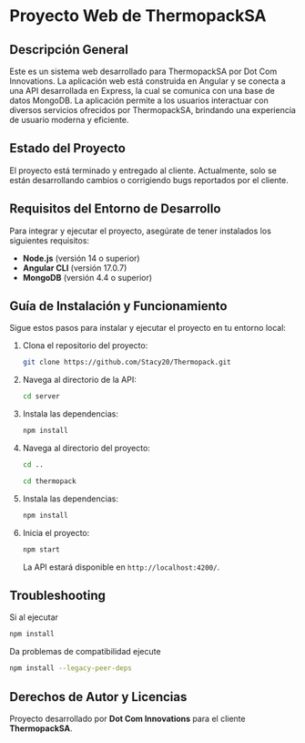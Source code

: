# Proyecto Web de ThermopackSA

## Descripción General

Este es un sistema web desarrollado para ThermopackSA por Dot Com Innovations. La aplicación web está construida en Angular y se conecta a una API desarrollada en Express, la cual se comunica con una base de datos MongoDB. La aplicación permite a los usuarios interactuar con diversos servicios ofrecidos por ThermopackSA, brindando una experiencia de usuario moderna y eficiente.

## Estado del Proyecto

El proyecto está terminado y entregado al cliente. Actualmente, solo se están desarrollando cambios o corrigiendo bugs reportados por el cliente.

## Requisitos del Entorno de Desarrollo

Para integrar y ejecutar el proyecto, asegúrate de tener instalados los siguientes requisitos:

- **Node.js** (versión 14 o superior)
- **Angular CLI** (versión 17.0.7)
- **MongoDB** (versión 4.4 o superior)

## Guía de Instalación y Funcionamiento

Sigue estos pasos para instalar y ejecutar el proyecto en tu entorno local:

1. Clona el repositorio del proyecto:
   ```sh
   git clone https://github.com/Stacy20/Thermopack.git
   ```
2. Navega al directorio de la API:
   ```sh
   cd server
   ```
3. Instala las dependencias:
   ```sh
   npm install
   ```
4. Navega al directorio del proyecto:
   ```sh
   cd ..
   ```
   ```sh
   cd thermopack
   ```
6. Instala las dependencias:
   ```sh
   npm install
   ```
7. Inicia el proyecto:
   ```sh
   npm start
   ```
   La API estará disponible en `http://localhost:4200/`.

## Troubleshooting 
Si al ejecutar 
   ```sh
   npm install
   ```
Da problemas de compatibilidad ejecute 
   ```sh
   npm install --legacy-peer-deps
   ```

## Derechos de Autor y Licencias

Proyecto desarrollado por **Dot Com Innovations** para el cliente **ThermopackSA**.
